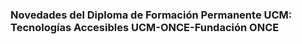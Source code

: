 ### Novedades del Diploma de Formación Permanente UCM: Tecnologías Accesibles UCM-ONCE-Fundación ONCE
